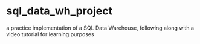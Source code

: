 # sql_data_wh_project
 a practice implementation of a SQL Data Warehouse, following along with a video tutorial for learning purposes
